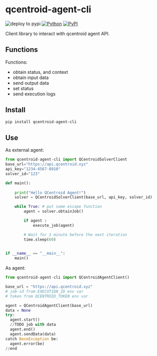 # qcentroid-agent-cli

![deploy to pypi](https://github.com/QCentroid/qcentroid-agent-cli/actions/workflows/publish.yml/badge.svg)
[![Python](https://img.shields.io/pypi/pyversions/qcentroid-agent-cli.svg)](https://badge.fury.io/py/qcentroid-agent-cli)
[![PyPI](https://badge.fury.io/py/qcentroid-agent-cli.svg)](https://badge.fury.io/py/qcentroid-agent-cli)
 
Client library to interact with qcentroid agent API.



## Functions


Functions:
* obtain status, and context
* obtain input data 
* send output data
* set status
* send execution logs

## Install

```bash
pip install qcentroid-agent-cli
```


## Use

As external agent:

```python
from qcentroid-agent-cli import QCentroidSolverClient
base_url="https://api.qcentroid.xyz"
api_key="1234-4567-8910"
solver_id="123"

def main():
    
    print("Hello QCentroid Agent!")
    solver = QCentroidSolverClient(base_url, api_key, solver_id)

    while True: # put some escape function
        agent = solver.obtainJob()

        if agent :
            execute_job(agent)

        # Wait for 1 minute before the next iteration
        time.sleep(60)
   

if __name__ == "__main__":
    main()

```

As agent:

```python
from qcentroid-agent-cli import QCentroidAgentClient()

base_url = "https://api.qcentroid.xyz"
# job-id from EXECUTION_ID env var
# token from QCENTROID_TOKEN env var

agent = QCentroidAgentClient(base_url)
data = None
try:
  agent.start()
  //TODO job with data
  agent.end()
  agent.sendData(data)
catch BaseException be:
  agent.error(be)
//end

```
  
